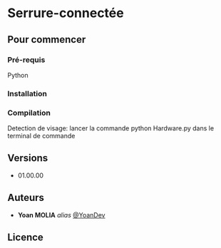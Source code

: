 # Serrure-connectée

## Pour commencer

### Pré-requis
Python

### Installation

### Compilation
Detection de visage: lancer la commande python Hardware.py dans le terminal de commande

## Versions
* 01.00.00

## Auteurs
* **Yoan MOLIA** _alias_ [@YoanDev](https://github.com/YoanDev)

## Licence
